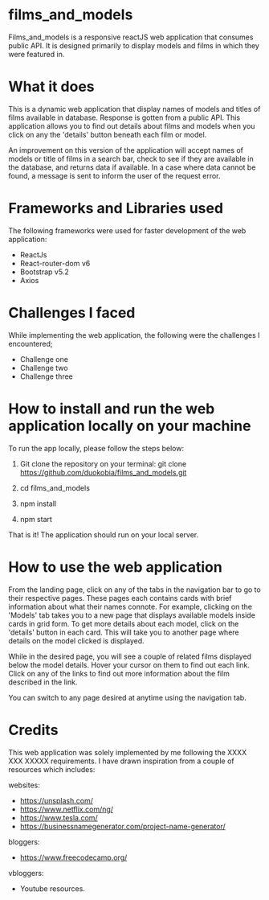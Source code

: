 # films_and_models

Films_and_models is a responsive reactJS web application that consumes public API. It is designed primarily to display models and films in which they were featured in. 


# What it does

This is a dynamic web application that display names of models and titles of films available in database. Response is gotten from a public API. This application allows you to find out details about films and models when you click on any the 'details' button beneath each film or model.

An improvement on this version of the application will accept names of models or title of films in a search bar, check to see if they are available in the database, and returns data if available. In a case where data cannot be found, a message is sent to inform the user of the request error.


# Frameworks and Libraries used

The following frameworks were used for faster development of the web application:

- ReactJs
- React-router-dom v6
- Bootstrap v5.2
- Axios


# Challenges I faced

While implementing the web application, the following were the challenges I encountered; 

- Challenge one
- Challenge two
- Challenge three


# How to install and run the web application locally on your machine

To run the app locally, please follow the steps below:

1. Git clone the repository on your terminal:
  git clone https://github.com/duokobia/films_and_models.git
  
2. cd films_and_models

3. npm install

4. npm start

That is it! The application should run on your local server.



# How to use the web application

From the landing page, click on any of the tabs in the navigation bar to go to their respective pages. These pages each contains cards with brief information about what their names connote. For example, clicking on the 'Models' tab takes you to a new page that displays available models inside cards in grid form. To get more details about each model, click on the 'details' button in each card. This will take you to another page where details on the model clicked is displayed.

While in the desired page, you will see a couple of related films displayed below the model details. Hover your cursor on them to find out each link. Click on any of the links to find out more information about the film described in the link.

You can switch to any page desired at anytime using the navigation tab.  


# Credits

This web application was solely implemented by me following the XXXX XXX XXXXX requirements. I have drawn inspiration from a couple of resources which includes:

websites:
- https://unsplash.com/
- https://www.netflix.com/ng/
- https://www.tesla.com/
- https://businessnamegenerator.com/project-name-generator/

bloggers:
- https://www.freecodecamp.org/

vbloggers:
- Youtube resources.



